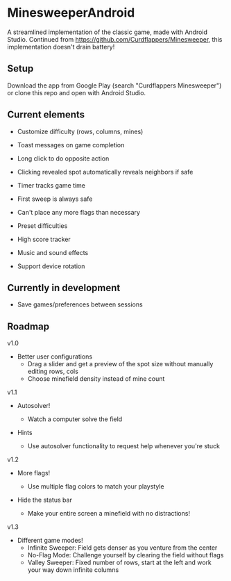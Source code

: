 # MinesweeperAndroid
A streamlined implementation of the classic game, made with Android Studio. Continued from https://github.com/Curdflappers/Minesweeper, this implementation doesn't drain battery!

## Setup
Download the app from Google Play (search "Curdflappers Minesweeper") or clone this repo and open with Android Studio.

## Current elements

- Customize difficulty (rows, columns, mines)

- Toast messages on game completion

- Long click to do opposite action

- Clicking revealed spot automatically reveals neighbors if safe

- Timer tracks game time

- First sweep is always safe

- Can't place any more flags than necessary

- Preset difficulties

- High score tracker

- Music and sound effects

- Support device rotation

## Currently in development

- Save games/preferences between sessions

## Roadmap

v1.0
- Better user configurations
  - Drag a slider and get a preview of the spot size without manually editing rows, cols
  - Choose minefield density instead of mine count

v1.1
- Autosolver!
  - Watch a computer solve the field

- Hints
  - Use autosolver functionality to request help whenever you're stuck

v1.2
- More flags!
  - Use multiple flag colors to match your playstyle
  
- Hide the status bar
  - Make your entire screen a minefield with no distractions!
  
v1.3
- Different game modes!
  - Infinite Sweeper: Field gets denser as you venture from the center
  - No-Flag Mode: Challenge yourself by clearing the field without flags
  - Valley Sweeper: Fixed number of rows, start at the left and work your way down infinite columns
